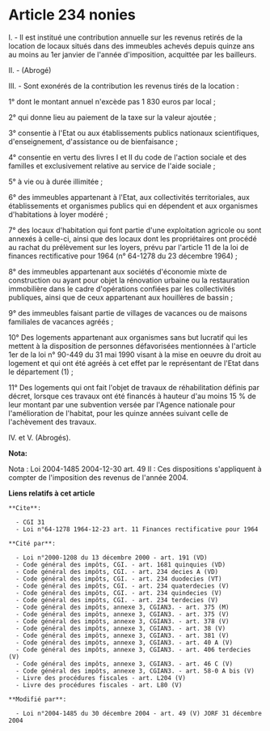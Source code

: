 # Article 234 nonies

I. - Il est institué une contribution annuelle sur les revenus retirés de la location de locaux situés dans des immeubles
achevés depuis quinze ans au moins au 1er janvier de l'année d'imposition, acquittée par les bailleurs.

II. - (Abrogé)

III. - Sont exonérés de la contribution les revenus tirés de la location :

1° dont le montant annuel n'excède pas 1 830 euros par local ;

2° qui donne lieu au paiement de la taxe sur la valeur ajoutée ;

3° consentie à l'Etat ou aux établissements publics nationaux scientifiques, d'enseignement, d'assistance ou de
bienfaisance ;

4° consentie en vertu des livres I et II du code de l'action sociale et des familles et exclusivement relative au service de
l'aide sociale ;

5° à vie ou à durée illimitée ;

6° des immeubles appartenant à l'Etat, aux collectivités territoriales, aux établissements et organismes publics qui en
dépendent et aux organismes d'habitations à loyer modéré ;

7° des locaux d'habitation qui font partie d'une exploitation agricole ou sont annexés à celle-ci, ainsi que des locaux dont
les propriétaires ont procédé au rachat du prélèvement sur les loyers, prévu par l'article 11 de la loi de finances
rectificative pour 1964 (n° 64-1278 du 23 décembre 1964) ;

8° des immeubles appartenant aux sociétés d'économie mixte de construction ou ayant pour objet la rénovation urbaine ou la
restauration immobilière dans le cadre d'opérations confiées par les collectivités publiques, ainsi que de ceux appartenant
aux houillères de bassin ;

9° des immeubles faisant partie de villages de vacances ou de maisons familiales de vacances agréés ;

10° Des logements appartenant aux organismes sans but lucratif qui les mettent à la disposition de personnes défavorisées
mentionnées à l'article 1er de la loi n° 90-449 du 31 mai 1990 visant à la mise en oeuvre du droit au logement et qui ont été
agréés à cet effet par le représentant de l'Etat dans le département (1) ;

11° Des logements qui ont fait l'objet de travaux de réhabilitation définis par décret, lorsque ces travaux ont été financés
à hauteur d'au moins 15 % de leur montant par une subvention versée par l'Agence nationale pour l'amélioration de l'habitat,
pour les quinze années suivant celle de l'achèvement des travaux.

IV. et V. (Abrogés).

**Nota:**

Nota : Loi 2004-1485 2004-12-30 art. 49 II : Ces dispositions s'appliquent à compter de l'imposition des revenus de l'année
2004.

**Liens relatifs à cet article**

	**Cite**:

	  - CGI 31
	  - Loi n°64-1278 1964-12-23 art. 11 Finances rectificative pour 1964

	**Cité par**:

	  - Loi n°2000-1208 du 13 décembre 2000 - art. 191 (VD)
	  - Code général des impôts, CGI. - art. 1681 quinquies (VD)
	  - Code général des impôts, CGI. - art. 234 decies A (VD)
	  - Code général des impôts, CGI. - art. 234 duodecies (VT)
	  - Code général des impôts, CGI. - art. 234 quaterdecies (V)
	  - Code général des impôts, CGI. - art. 234 quindecies (V)
	  - Code général des impôts, CGI. - art. 234 terdecies (V)
	  - Code général des impôts, annexe 3, CGIAN3. - art. 375 (M)
	  - Code général des impôts, annexe 3, CGIAN3. - art. 375 (V)
	  - Code général des impôts, annexe 3, CGIAN3. - art. 378 (V)
	  - Code général des impôts, annexe 3, CGIAN3. - art. 38 (V)
	  - Code général des impôts, annexe 3, CGIAN3. - art. 381 (V)
	  - Code général des impôts, annexe 3, CGIAN3. - art. 40 A (V)
	  - Code général des impôts, annexe 3, CGIAN3. - art. 406 terdecies (V)
	  - Code général des impôts, annexe 3, CGIAN3. - art. 46 C (V)
	  - Code général des impôts, annexe 3, CGIAN3. - art. 58-0 A bis (V)
	  - Livre des procédures fiscales - art. L204 (V)
	  - Livre des procédures fiscales - art. L80 (V)

	**Modifié par**:

	  - Loi n°2004-1485 du 30 décembre 2004 - art. 49 (V) JORF 31 décembre 2004
